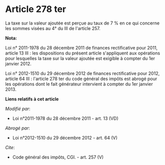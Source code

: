 # Article 278 ter

La taxe sur la valeur ajoutée est perçue au taux de 7 % en ce qui concerne les sommes visées au 4° du III de l'article 257.

**Nota:**

Loi n° 2011-1978 du 28 décembre 2011 de finances rectificative pour 2011, article 13 III : les dispositions du présent
article s'appliquent aux opérations pour lesquelles la taxe sur la valeur ajoutée est exigible à compter du 1er janvier
2012. 

Loi n° 2012-1510 du 29 décembre 2012 de finances rectificative pour 2012, article 64 III : l'article 278 ter du code général
des impôts est abrogé pour les opérations dont le fait générateur intervient à compter du 1er janvier 2013.

**Liens relatifs à cet article**

_Modifié par_:

  - Loi n°2011-1978 du 28 décembre 2011 - art. 13 (VD)

_Abrogé par_:

  - Loi n°2012-1510 du 29 décembre 2012 - art. 64 (V)

_Cite_:

  - Code général des impôts, CGI. - art. 257 (V)
